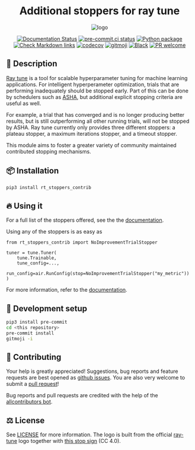 <div align="center">

# Additional stoppers for ray tune

![logo](https://user-images.githubusercontent.com/13602468/207724747-2f86dc4d-0c09-4d8f-9e7f-37614a0dab9d.png)

<!-- ALL-CONTRIBUTORS-BADGE:START - Do not remove or modify this section -->
<!-- ALL-CONTRIBUTORS-BADGE:END -->
<!-- [![Documentation Status](https://readthedocs.org/projects/ray-tune-stoppers-contrib/badge/?version=latest)](https://ray-tune-stoppers-contrib.readthedocs.io/) -->
<!-- [![Pypi status](https://badge.fury.io/py/ray-tune-stoppers-contrib.svg)](https://pypi.org/project/ray-tune-stoppers-contrib/) -->

[![Documentation Status](https://readthedocs.org/projects/ray-tune-stoppers-contrib/badge/?version=latest)](https://ray-tune-stoppers-contrib.readthedocs.io/en/latest/?badge=latest)
[![pre-commit.ci status](https://results.pre-commit.ci/badge/github/klieret/ray-tune-stoppers-contrib/main.svg)](https://results.pre-commit.ci/latest/github/klieret/ray-tune-stoppers-contrib/main)
[![Python package](https://github.com/klieret/ray-tune-stoppers-contrib/actions/workflows/test.yaml/badge.svg)](https://github.com/klieret/ray-tune-stoppers-contrib/actions/workflows/test.yaml)
[![Check Markdown links](https://github.com/klieret/ray-tune-stoppers-contrib/actions/workflows/check-links.yaml/badge.svg)](https://github.com/klieret/ray-tune-stoppers-contrib/actions/workflows/check-links.yaml)
[![codecov](https://codecov.io/github/klieret/ray-tune-stoppers-contrib/branch/main/graph/badge.svg?token=6MQZ4LODE5)](https://app.codecov.io/github/klieret/ray-tune-stoppers-contrib)
[![gitmoji](https://img.shields.io/badge/gitmoji-%20😜%20😍-FFDD67.svg)](https://gitmoji.dev)
[![Black](https://img.shields.io/badge/code%20style-black-000000.svg)](https://github.com/python/black)
[![PR welcome](https://img.shields.io/badge/PR-Welcome-%23FF8300.svg)](https://git-scm.com/book/en/v2/GitHub-Contributing-to-a-Project)

</div>

## 📝 Description

[Ray tune][ray-tune] is a tool for scalable hyperparameter tuning for machine learning applications.
For intelligent hyperperameter optimization, trials that are performing inadequately should be stopped early.
Part of this can be done by schedulers such as [ASHA][asha-paper], but additional explicit stopping criteria are useful as well.

For example, a trial that has converged and is no longer producing better results, but is still outperforming all other running trials, will not be stopped by ASHA.
Ray tune currently only provides three different stoppers: a plateau stopper, a maximum iterations stopper, and a timeout stopper.

This module aims to foster a greater variety of community maintained contributed stopping mechanisms.

## 📦 Installation

```bash
pip3 install rt_stoppers_contrib
```

## 🔥 Using it

For a full list of the stoppers offered, see the the [documentation][doc-all-stoppers].

Using any of the stoppers is as easy as

```python3
from rt_stoppers_contrib import NoImprovementTrialStopper

tuner = tune.Tuner(
    tune.Trainable,
    tune_config=...,
    run_config=air.RunConfig(stop=NoImprovementTrialStopper("my_metric"))
)
```

For more information, refer to the [documentation][docs].

## 🧰 Development setup

```bash
pip3 install pre-commit
cd <this repository>
pre-commit install
gitmoji -i
```

## 💖 Contributing

Your help is greatly appreciated! Suggestions, bug reports and feature requests are best opened as [github issues](https://github.com/klieret/ray-tune-stoppers-contrib/issues). You are also very welcome to submit a [pull request](https://github.com/klieret/ray-tune-stoppers-contrib/pulls)!

Bug reports and pull requests are credited with the help of the [allcontributors bot](https://allcontributors.org/).

<!-- ## ✨ Contributors -->
<!--  -->
<!-- Thanks goes to these wonderful people ([emoji key](https://allcontributors.org/docs/en/emoji-key)): -->
<!--  -->
<!-- ALL-CONTRIBUTORS-LIST:START - Do not remove or modify this section -->
<!-- prettier-ignore-start -->
<!-- markdownlint-disable -->
<!-- markdownlint-restore -->
<!-- prettier-ignore-end -->

<!-- ALL-CONTRIBUTORS-LIST:END -->
<!--  -->
<!-- This project follows the [all-contributors](https://github.com/all-contributors/all-contributors) specification. Contributions of any kind welcome! -->

## ⚖️ License

See [LICENSE](LICENSE.txt) for more information. The logo is built from the official [ray-tune][ray-tune] logo
together with [this stop sign][stop-sign] (CC 4.0).

[ray-tune]: https://docs.ray.io/en/latest/tune/index.html
[asha-paper]: https://arxiv.org/abs/1810.05934
[docs]: https://ray-tune-stoppers-contrib.readthedocs.io/
[stop-sign]: https://commons.wikimedia.org/wiki/File:Stop-sign.jpg
[doc-all-stoppers]: https://ray-tune-stoppers-contrib.readthedocs.io/en/latest/autoapi/rt_stoppers_contrib/index.html
